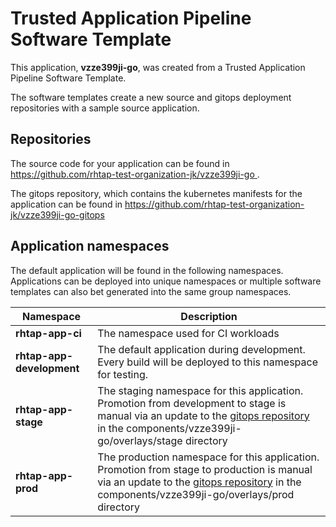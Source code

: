 # Trusted Application Pipeline Software Template

This application, **vzze399ji-go**, was created from a Trusted Application Pipeline Software Template.

The software templates create a new source and gitops deployment repositories with a sample source application. 

## Repositories

The source code for your application can be found in [https://github.com/rhtap-test-organization-jk/vzze399ji-go ](https://github.com/rhtap-test-organization-jk/vzze399ji-go ).
 
The gitops repository, which contains the kubernetes manifests for the application can be found in 
[https://github.com/rhtap-test-organization-jk/vzze399ji-go-gitops ](https://github.com/rhtap-test-organization-jk/vzze399ji-go-gitops ) 

## Application namespaces 

The default application will be found in the following namespaces. Applications can be deployed into unique namespaces or multiple software templates can also bet generated into the same group namespaces.  

|  Namespace   |  Description   |  
| -------- | -------- |
| **rhtap-app-ci** | The namespace used for CI workloads |
| **rhtap-app-development** | The default application during development. Every build will be deployed to this namespace for testing. |
| **rhtap-app-stage** | The staging namespace for this application. Promotion from development to stage is manual via an update to the [gitops repository](https://github.com/rhtap-test-organization-jk/vzze399ji-go-gitops ) in the components/vzze399ji-go/overlays/stage directory |
| **rhtap-app-prod** | The production namespace for this application. Promotion from stage to production is manual via an update to the [gitops repository](https://github.com/rhtap-test-organization-jk/vzze399ji-go-gitops ) in the components/vzze399ji-go/overlays/prod directory |